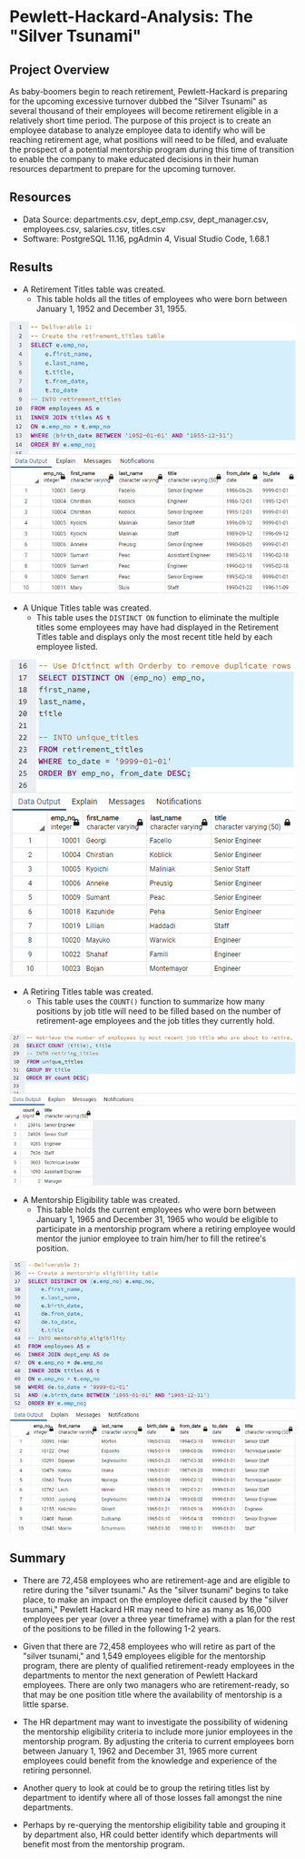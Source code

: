 # Pewlett-Hackard-Analysis: The "Silver Tsunami"

## Project Overview
As baby-boomers begin to reach retirement, Pewlett-Hackard is preparing for the upcoming excessive turnover dubbed the "Silver Tsunami" as several thousand of their employees will become retirement eligible in a relatively short time period.  The purpose of this project is to create an employee database to analyze employee data to identify who will be reaching retirement age, what positions will need to be filled, and evaluate the prospect of a potential mentorship program during this time of transition to enable the company to make educated decisions in their human resources department to prepare for the upcoming turnover.

## Resources
- Data Source: departments.csv, dept_emp.csv, dept_manager.csv, employees.csv, salaries.csv, titles.csv
- Software: PostgreSQL 11.16, pgAdmin 4, Visual Studio Code, 1.68.1

## Results
- A Retirement Titles table was created.
  - This table holds all the titles of employees who were born between January 1, 1952 and December 31, 1955.

![retirement_titles](https://github.com/mewers2/Pewlett-Hackard-Analysis/blob/main/Resources/retirement_titles.png)

- A Unique Titles table was created.
  - This table uses the `DISTINCT ON` function to eliminate the multiple titles some employees may have had displayed in the Retirement Titles table and displays only the most recent title held by each employee listed.

![unique_titles](https://github.com/mewers2/Pewlett-Hackard-Analysis/blob/main/Resources/unique_titles.png)

- A Retiring Titles table was created.
  - This table uses the `COUNT()` function to summarize how many positions by job title will need to be filled based on the number of retirement-age employees and the job titles they currently hold.

![retiring_titles](https://github.com/mewers2/Pewlett-Hackard-Analysis/blob/main/Resources/retiring_titles.png)

- A Mentorship Eligibility table was created.
  - This table holds the current employees who were born between January 1, 1965 and December 31, 1965 who would be eligible to participate in a mentorship program where a retiring employee would mentor the junior employee to train him/her to fill the retiree's position.

![mentorship_eligibility](https://github.com/mewers2/Pewlett-Hackard-Analysis/blob/main/Resources/mentorship_eligibility.png)

## Summary
- There are 72,458 employees who are retirement-age and are eligible to retire during the "silver tsunami."  As the "silver tsunami" begins to take place, to make an impact on the employee deficit caused by the "silver tsunami," Pewlett Hackard HR may need to hire as many as 16,000 employees per year (over a three year timeframe) with a plan for the rest of the positions to be filled in the following 1-2 years.  

- Given that there are 72,458 employees who will retire as part of the "silver tsunami," and 1,549 employees eligible for the mentorship program, there are plenty of qualified retirement-ready employees in the departments to mentor the next generation of Pewlett Hackard employees.  There are only two managers who are retirement-ready, so that may be one position title where the availability of mentorship is a little sparse.  

- The HR department may want to investigate the possibility of widening the mentorship eligibility criteria to include more junior employees in the mentorship program.  By adjusting the criteria to current employees born between January 1, 1962 and December 31, 1965 more current employees could benefit from the knowledge and experience of the retiring personnel.

- Another query to look at could be to group the retiring titles list by department to identify where all of those losses fall amongst the nine departments.

- Perhaps by re-querying the mentorship eligibility table and grouping it by department also, HR could better identify which departments will benefit most from the mentorship program.